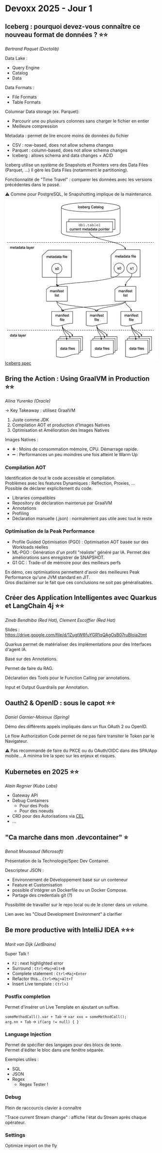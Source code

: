 # Devoxx 2025 - Jour 1

## Iceberg : pourquoi devez-vous connaître ce nouveau format de données ? ⭐⭐

*Bertrand Paquet (Doctolib)*

Data Lake :
 - Query Engine
 - Catalog
 - Data

Data Formats :
- File Formats
- Table Formats

Columnar Data storage  (ex. Parquet): 
 - Parcourir une ou plusieurs colonnes sans charger le fichier en entier
 - Meilleure compression

Metadata : permet de lire encore moins de données du fichier

- CSV : row-based, does not allow schema changes
- Parquet : column-based, does not allow schema changes
- Iceberg : allows schema and data changes + ACID

Iceberg utilise un système de Snapshots et Pointers vers des Data Files (Parquet, ...)
Il gère les Data Files (notamment le partitioning).

Fonctionnalité de "Time Travel" : comparer les données avec les versions précédentes dans le passé.

⚠️ Comme pour PostgreSQL, le Snapshotting implique de la maintenance.


![Iceberg Schema](../assets/iceberg-metadata.png)  
[Iceberg spec][iceberg_spec]

 
## Bring the Action : Using GraalVM in Production ⭐⭐
 
*Alina Yurenko (Oracle)*

-> Key Takeaway : utilisez GraalVM

1. Juste comme JDK
2. Compilation AOT et production d'Images Natives
3. Optimisation et Amélioration des Images Natives

Images Natives : 
- ➕ : Moins de consommation mémoire, CPU. Démarrage rapide.
- ➖ : Performances un peu moindres une fois atteint le Warm Up

### Compilation AOT

Identification de tout le code accessible et compilation.  
Problèmes avec les features Dynamiques : Reflection, Proxies, ...  
Possible de déclarer explicitement du code.

 - Libraries compatibles
 - Repository de déclaration maintenue par GraalVM
 - Annotations
 - Profiling
 - Déclaration manuelle (.json) : normalement pas utile avec tout le reste

### Optimisation de la Peak Performance
 - Profile Guided Optimisation (PGO) : Optimisation AOT basée sur des Workloads réelles
 - ML-PGO : Génération d'un profil "réaliste" généré par IA. Permet des améliorations sans enregistrer de SNAPSHOT.
 - G1 GC : Trade-of de mémoire pour des meilleurs perfs

En démo, ces optimisations permettent d'avoir des meilleures Peak Performance qu'une JVM standard en JIT.  
Gros disclaimer sur le fait que ces conclusions ne soit pas généralisables.

## Créer des Application Intelligentes avec Quarkus et LangChain 4j ⭐⭐

*Zineb Bendhiba (Red Hat), Clement Escoffier (Red Hat)*

Slides :  https://drive.google.com/file/d/1ZugtW6fuYGR1qQAgOsB07ruBloia2tmt

Quarkus permet de matérialiser des implémentations pour des Interfaces d'agent IA.

Basé sur des Annotations.

Permet de faire du RAG.

Déclaration des Tools pour le Function Calling par annotations.

Input et Output Guardrails par Annotation.

## Oauth2 & OpenID : sous le capot ⭐⭐

*Daniel Garnier-Moiroux (Spring)*

Démo des différents appels impliqués dans un flux OAuth 2 ou OpenID.

Le flow Authorization Code permet de ne pas faire transiter le Token par le Navigateur.

⚠️ Pas recommandé de faire du PKCE ou du OAuth/OIDC dans des SPA/App mobile... 
A minima lire la spec sur les enjeux et risques.


## Kubernetes en 2025 ⭐⭐

*Alain Regnier (Kubo Labs)*

- Gateway API
- Debug Containers
  - Pour des Pods
  - Pour des noeuds
- CRD pour des Autorisations via [CEL][cel]
- ...

## "Ca marche dans mon .devcontainer" ⭐

*Benoit Moussaud (Microsoft)*

Présentation de la Technologie/Spec Dev Container.

Descripteur JSON : 
- Environnement de Développement basé sur un conteneur
- Feature et Customisation
- possible d'intégrer un Dockerfile ou un Docker Compose.
- Partage des credentials git (?)

Possibilité de travailler sur le repo local ou de le cloner dans un volume.

Lien avec les "Cloud Development Environment" à clarifier

## Be more productive with IntelliJ IDEA ⭐⭐⭐

*Marit van Dijk (JetBrains)*

Super Talk !

- `F2` : next highlighted error
- Surround : `Ctrl+Maj+Alt+B`
- Complete statement : `Ctrl+Maj+Enter`
- Refactor this... `Ctrl+Maj+Alt+T`
- Insert Live template : `Ctrl+J`


### Postfix completion

Permet d'insérer un Live Template en ajoutant un suffixe.

`someMethodCall().var + Tab` -> `var xxx = someMethodCall();`  
`arg.nn + Tab` -> ```if(arg != null) { }```

### Language Injection

Permet de spécifier des langages pour des blocs de texte.  
Permet d'éditer le bloc dans une fenêtre séparée.

Exemples utiles :
- SQL
- JSON
- Regex
  - Regex Tester !

### Debug
Plein de raccourcis clavier à connaître

"Trace current Stream change" : affiche l'état du Stream après chaque opérateur.

### Settings

Optimize import on the fly



[cel]: https://cel.dev/ "Common Expression Language"
[iceberg_spec]: https://iceberg.apache.org/spec/#overview



